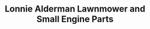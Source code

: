 ---
title: "Lonnie Alderman Lawnmower and Small Engine Parts"
url: /pensacola/lonnie-alderman-lawnmower-and-small-engine-parts/
shop: car parts
---
